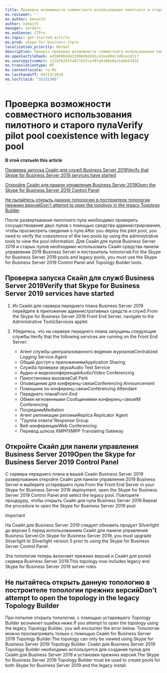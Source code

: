 ```yaml
---
title: Проверка возможности совместного использования пилотного и старого пула
ms.reviewer: ''
ms.author: kenwith
author: kenwith
manager: serdars
ms.audience: ITPro
ms.topic: get-started-article
ms.prod: skype-for-business-itpro
localization_priority: Normal
description: Процесс проверка возможности совместного использования пилотного пула прежних версий.
ms.openlocfilehash: ed3809bdde3109bdbd341c42eed0dc1d8cecd11f
ms.sourcegitcommit: 111bf6255fa877b3fce70fa8166e8ec5a6643434
ms.translationtype: MT
ms.contentlocale: ru-RU
ms.lasthandoff: 04/23/2019
ms.locfileid: "32231345"
---
```

# <a name="verify-pilot-pool-coexistence-with-legacy-pool"></a><span data-ttu-id="245c8-103">Проверка возможности совместного использования пилотного и старого пула</span><span class="sxs-lookup"><span data-stu-id="245c8-103">Verify pilot pool coexistence with legacy pool</span></span>

 <span data-ttu-id="245c8-104">**В этой статье**</span><span class="sxs-lookup"><span data-stu-id="245c8-104">**In this article**</span></span>
  
[<span data-ttu-id="245c8-105">Проверка запуска Скайп для служб Business Server 2019</span><span class="sxs-lookup"><span data-stu-id="245c8-105">Verify that Skype for Business Server 2019 services have started</span></span>](#sectionSection0)
  
[<span data-ttu-id="245c8-106">Откройте Скайп для панели управления Business Server 2019</span><span class="sxs-lookup"><span data-stu-id="245c8-106">Open the Skype for Business Server 2019 Control Panel</span></span>](#sectionSection1)
  
[<span data-ttu-id="245c8-107">Не пытайтесь открыть данную топологию в построителе топологии прежних версий</span><span class="sxs-lookup"><span data-stu-id="245c8-107">Don't attempt to open the topology in the legacy Topology Builder</span></span>](#sectionSection2)
  
<span data-ttu-id="245c8-108">После развертывания пилотного пула необходимо проверить сосуществования двух пулов с помощью средства администрирования, чтобы просмотреть сведения о пуле.</span><span class="sxs-lookup"><span data-stu-id="245c8-108">After you deploy the pilot pool, you need to verify the coexistence of the two pools by using the administrative tools to view the pool information.</span></span> <span data-ttu-id="245c8-109">Для Скайп для пулов Business Server 2019 и старых пулов необходимо использовать Скайп средства панели управления 2019 Business Server и построитель топологий.</span><span class="sxs-lookup"><span data-stu-id="245c8-109">For the Skype for Business Server 2019 pools and legacy pools, you must use the Skype for Business Server 2019 Control Panel and Topology Builder tools.</span></span> 
  
## <a name="verify-that-skype-for-business-server-2019-services-have-started"></a><span data-ttu-id="245c8-110">Проверка запуска Скайп для служб Business Server 2019</span><span class="sxs-lookup"><span data-stu-id="245c8-110">Verify that Skype for Business Server 2019 services have started</span></span>
<span data-ttu-id="245c8-111"><a name="sectionSection0"> </a></span><span class="sxs-lookup"><span data-stu-id="245c8-111"></span></span>

1. <span data-ttu-id="245c8-112">Из Скайп для сервера переднего плана Business Server 2019 перейдите в приложение административных средств и служб.</span><span class="sxs-lookup"><span data-stu-id="245c8-112">From the Skype for Business Server 2019 Front End Server, navigate to the Administrative Tools\Services applet.</span></span>
    
2. <span data-ttu-id="245c8-113">Убедитесь, что на сервере переднего плана запущены следующие службы:</span><span class="sxs-lookup"><span data-stu-id="245c8-113">Verify that the following services are running on the Front End Server:</span></span>

    - <span data-ttu-id="245c8-114">Агент службы централизованного ведения журналов</span><span class="sxs-lookup"><span data-stu-id="245c8-114">Centralized Logging Service Agent</span></span>
    - <span data-ttu-id="245c8-115">Общий доступ к приложениям</span><span class="sxs-lookup"><span data-stu-id="245c8-115">Application Sharing</span></span>
    - <span data-ttu-id="245c8-116">Служба проверки звука</span><span class="sxs-lookup"><span data-stu-id="245c8-116">Audio Test Service</span></span>
    - <span data-ttu-id="245c8-117">Аудио-и видеоконференций</span><span class="sxs-lookup"><span data-stu-id="245c8-117">Audio/Video Conferencing</span></span>
    - <span data-ttu-id="245c8-118">Приостановка вызовов</span><span class="sxs-lookup"><span data-stu-id="245c8-118">Call Park</span></span>
    - <span data-ttu-id="245c8-119">Оповещения для конференц-связи</span><span class="sxs-lookup"><span data-stu-id="245c8-119">Conferencing Announcement</span></span>
    - <span data-ttu-id="245c8-120">Помощник по конференц-связи</span><span class="sxs-lookup"><span data-stu-id="245c8-120">Conferencing Attendant</span></span>
    - <span data-ttu-id="245c8-121">Переднего плана</span><span class="sxs-lookup"><span data-stu-id="245c8-121">Front-End</span></span>
    - <span data-ttu-id="245c8-122">Обмен мгновенными Сообщениями конференц-связи</span><span class="sxs-lookup"><span data-stu-id="245c8-122">IM Conferencing</span></span>
    - <span data-ttu-id="245c8-123">Посредник</span><span class="sxs-lookup"><span data-stu-id="245c8-123">Mediation</span></span>
    - <span data-ttu-id="245c8-124">Агент репликации реплики</span><span class="sxs-lookup"><span data-stu-id="245c8-124">Replica Replicator Agent</span></span>
    - <span data-ttu-id="245c8-125">"Группа ответа"</span><span class="sxs-lookup"><span data-stu-id="245c8-125">Response Group</span></span>
    - <span data-ttu-id="245c8-126">Веб-конференции</span><span class="sxs-lookup"><span data-stu-id="245c8-126">Web Conferencing</span></span>
    - <span data-ttu-id="245c8-127">Перевод шлюза XMPP</span><span class="sxs-lookup"><span data-stu-id="245c8-127">XMPP Translating Gateway</span></span>

  
## <a name="open-the-skype-for-business-server-2019-control-panel"></a><span data-ttu-id="245c8-128">Откройте Скайп для панели управления Business Server 2019</span><span class="sxs-lookup"><span data-stu-id="245c8-128">Open the Skype for Business Server 2019 Control Panel</span></span>
<span data-ttu-id="245c8-129"><a name="sectionSection1"> </a></span><span class="sxs-lookup"><span data-stu-id="245c8-129"></span></span>

<span data-ttu-id="245c8-130">С сервера переднего плана в вашей Скайп Business Server 2019 развертывания откройте Скайп для панели управления 2019 Business Server и выберите устаревшего пула.</span><span class="sxs-lookup"><span data-stu-id="245c8-130">From the Front End Server in your Skype for Business Server 2019 deployment, open the Skype for Business Server 2019 Control Panel and select the legacy pool.</span></span> <span data-ttu-id="245c8-131">Повторите процедуру, чтобы открыть Скайп для пула Business Server 2019.</span><span class="sxs-lookup"><span data-stu-id="245c8-131">Repeat the procedure to open the Skype for Business Server 2019 pool.</span></span>
  
> [!IMPORTANT]
> <span data-ttu-id="245c8-132">На Скайп для Business Server 2019 следует обновить продукт Silverlight до версии 5 перед использованием Скайп для панели управления Business Server.</span><span class="sxs-lookup"><span data-stu-id="245c8-132">On Skype for Business Server 2019, you must upgrade Silverlight to Silverlight version 5 prior to using the Skype for Business Server Control Panel.</span></span> 
  
<span data-ttu-id="245c8-133">Эта топология теперь включает прежних версий и Скайп для ролей сервера Business Server 2019.</span><span class="sxs-lookup"><span data-stu-id="245c8-133">This topology now includes legacy and Skype for Business Server 2019 server roles.</span></span> 

  
## <a name="dont-attempt-to-open-the-topology-in-the-legacy-topology-builder"></a><span data-ttu-id="245c8-134">Не пытайтесь открыть данную топологию в построителе топологии прежних версий</span><span class="sxs-lookup"><span data-stu-id="245c8-134">Don't attempt to open the topology in the legacy Topology Builder</span></span>
<span data-ttu-id="245c8-135"><a name="sectionSection2"> </a></span><span class="sxs-lookup"><span data-stu-id="245c8-135"></span></span>

<span data-ttu-id="245c8-136">При попытке открыть топологии, с помощью устаревшего Topology Builder возникнет ошибка ниже.</span><span class="sxs-lookup"><span data-stu-id="245c8-136">If you attempt to open the topology using the legacy Topology Builder, you will encounter the error below.</span></span> <span data-ttu-id="245c8-137">Топология можно просматривать только с помощью Скайп for Business Server 2019 Topology Builder.</span><span class="sxs-lookup"><span data-stu-id="245c8-137">The topology can only be viewed using Skype for Business Server 2019 Topology Builder.</span></span> <span data-ttu-id="245c8-138">Скайп для Business Server 2019 Topology Builder необходимо используется для создания пулов для Скайп для Business Server 2019 и установки прежних версий.</span><span class="sxs-lookup"><span data-stu-id="245c8-138">The Skype for Business Server 2019 Topology Builder must be used to create pools for both Skype for Business Server 2019 and the legacy install.</span></span>

  

